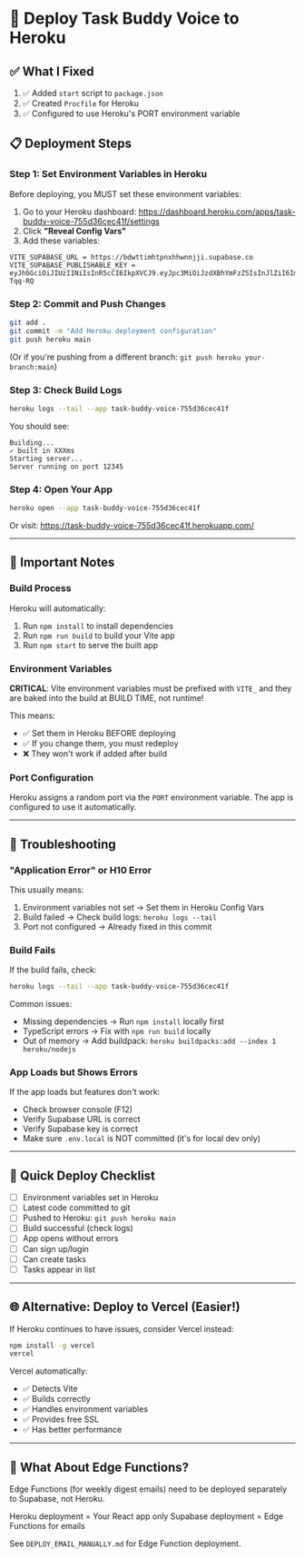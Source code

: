 # 🚀 Deploy Task Buddy Voice to Heroku

## ✅ What I Fixed

1. ✅ Added `start` script to `package.json`
2. ✅ Created `Procfile` for Heroku
3. ✅ Configured to use Heroku's PORT environment variable

## 📋 Deployment Steps

### Step 1: Set Environment Variables in Heroku

Before deploying, you MUST set these environment variables:

1. Go to your Heroku dashboard: https://dashboard.heroku.com/apps/task-buddy-voice-755d36cec41f/settings
2. Click **"Reveal Config Vars"**
3. Add these variables:

```
VITE_SUPABASE_URL = https://bdwttimhtpnxhhwnnjji.supabase.co
VITE_SUPABASE_PUBLISHABLE_KEY = eyJhbGciOiJIUzI1NiIsInR5cCI6IkpXVCJ9.eyJpc3MiOiJzdXBhYmFzZSIsInJlZiI6ImJkd3R0aW1odHBueGhod25uamppIiwicm9sZSI6ImFub24iLCJpYXQiOjE3NTk5MzUzMDgsImV4cCI6MjA3NTUxMTMwOH0.UmOu8PWCiqnLrwY8Aiqg_TbcZMex50Cra1LM-Tqq-RQ
```

### Step 2: Commit and Push Changes

```bash
git add .
git commit -m "Add Heroku deployment configuration"
git push heroku main
```

(Or if you're pushing from a different branch: `git push heroku your-branch:main`)

### Step 3: Check Build Logs

```bash
heroku logs --tail --app task-buddy-voice-755d36cec41f
```

You should see:
```
Building...
✓ built in XXXms
Starting server...
Server running on port 12345
```

### Step 4: Open Your App

```bash
heroku open --app task-buddy-voice-755d36cec41f
```

Or visit: https://task-buddy-voice-755d36cec41f.herokuapp.com/

---

## 🔧 Important Notes

### Build Process

Heroku will automatically:
1. Run `npm install` to install dependencies
2. Run `npm run build` to build your Vite app
3. Run `npm start` to serve the built app

### Environment Variables

**CRITICAL**: Vite environment variables must be prefixed with `VITE_` and they are baked into the build at BUILD TIME, not runtime!

This means:
- ✅ Set them in Heroku BEFORE deploying
- ✅ If you change them, you must redeploy
- ❌ They won't work if added after build

### Port Configuration

Heroku assigns a random port via the `PORT` environment variable. The app is configured to use it automatically.

---

## 🐛 Troubleshooting

### "Application Error" or H10 Error

This usually means:
1. Environment variables not set → Set them in Heroku Config Vars
2. Build failed → Check build logs: `heroku logs --tail`
3. Port not configured → Already fixed in this commit

### Build Fails

If the build fails, check:
```bash
heroku logs --tail --app task-buddy-voice-755d36cec41f
```

Common issues:
- Missing dependencies → Run `npm install` locally first
- TypeScript errors → Fix with `npm run build` locally
- Out of memory → Add buildpack: `heroku buildpacks:add --index 1 heroku/nodejs`

### App Loads but Shows Errors

If the app loads but features don't work:
- Check browser console (F12)
- Verify Supabase URL is correct
- Verify Supabase key is correct
- Make sure `.env.local` is NOT committed (it's for local dev only)

---

## 🎯 Quick Deploy Checklist

- [ ] Environment variables set in Heroku
- [ ] Latest code committed to git
- [ ] Pushed to Heroku: `git push heroku main`
- [ ] Build successful (check logs)
- [ ] App opens without errors
- [ ] Can sign up/login
- [ ] Can create tasks
- [ ] Tasks appear in list

---

## 🌐 Alternative: Deploy to Vercel (Easier!)

If Heroku continues to have issues, consider Vercel instead:

```bash
npm install -g vercel
vercel
```

Vercel automatically:
- ✅ Detects Vite
- ✅ Builds correctly
- ✅ Handles environment variables
- ✅ Provides free SSL
- ✅ Has better performance

---

## 📧 What About Edge Functions?

Edge Functions (for weekly digest emails) need to be deployed separately to Supabase, not Heroku.

Heroku deployment = Your React app only
Supabase deployment = Edge Functions for emails

See `DEPLOY_EMAIL_MANUALLY.md` for Edge Function deployment.


